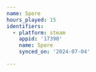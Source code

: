 ```yaml
---
name: Spore
hours_played: 15
identifiers:
  - platform: steam
    appid: '17390'
    name: Spore
    synced_on: '2024-07-04'

---
```

